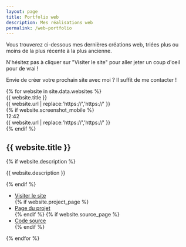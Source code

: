 ```yaml
---
layout: page
title: Portfolio web
description: Mes réalisations web
permalink: /web-portfolio
---
```


Vous trouverez ci-dessous mes dernières créations web, triées plus ou moins de la plus récente à la plus ancienne.

N'hésitez pas à cliquer sur "Visiter le site" pour aller jeter un coup d'oeil pour de vrai !

Envie de créer votre prochain site avec moi ? Il suffit de me contacter !

<div class="websites-showcase">
    {% for website in site.data.websites %}
    <div class="website">
        <div class="preview">
            <div class="desktop">
                <div class="browser">
                    <div class="browser-gui">
                        <div class="browser-window">
                            <div class="browser-tabs">
                                <div class="browser-tab">{{ website.title }}</div>
                                <div class="new-tab"></div>
                            </div>
                            <div class="browser-buttons">
                                <span><i class="fa fa-expand" aria-hidden="true"></i></span>
                                <span><i class="fa fa-times" aria-hidden="true"></i></span>
                            </div>
                        </div>
                        <div class="browser-bar">
                            <i class="fa fa-arrow-left" aria-hidden="true"></i>
                            <i class="fa fa-arrow-right" aria-hidden="true"></i>
                            <i class="fa fa-refresh" aria-hidden="true"></i>
                            <div class="browser-address">
                                <span class="browser-url">{{ website.url | replace:'https://','<span class="https">https</span>://' }}</span>
                                <i class="fa fa-star-o" aria-hidden="true"></i>
                            </div>
                            <i class="fa fa-bars" aria-hidden="true"></i>
                        </div>
                    </div>
                    <div class="browser-page" style="background-image: url({{ website.screenshot }})"></div>
                </div>
            </div>
            {% if website.screenshot_mobile %}
            <div class="mobile">
                <div class="browser">
                    <div class="browser-gui">
                        <div class="phone-bar">
                            <i class="fa fa-volume-off" aria-hidden="true"></i>
                            <i class="fa fa-wifi" aria-hidden="true"></i>
                            <i class="fa fa-battery-three-quarters" aria-hidden="true"></i>
                            <span>12:42</span>
                        </div>
                        <div class="browser-bar">
                            <div class="browser-address">
                                <span class="browser-url">{{ website.url | replace:'https://','<span class="https">https</span>://' }}</span>
                            </div>
                            <i class="fa fa-bars" aria-hidden="true"></i>
                        </div>
                    </div>
                    <div class="browser-page" style="background-image: url({{ website.screenshot_mobile }})"></div>
                </div>
            </div>
            {% endif %}
        </div>
        <div class="about">
            <div class="about-text">
                <h2>{{ website.title }}</h2>
                {% if website.description %}
                <p>{{ website.description }}</p>
                {% endif %}
            </div>
            <ul class="about-links">
                <li><a href="{{ website.url }}"><i class="fa fa-mouse-pointer" aria-hidden="true"></i> Visiter le site</a></li>
                {% if website.project_page %}
                <li><a href="{{ website.project_page }}"><i class="fa fa-info-circle" aria-hidden="true"></i> Page du projet</a></li>
                {% endif %}
                {% if website.source_page %}
                <li><a href="{{ website.source_page }}"><i class="fa fa-code-fork" aria-hidden="true"></i> Code source</a></li>
                {% endif %}
            </ul>
        </div>
    </div>
    {% endfor %}
</div>
